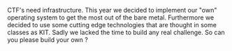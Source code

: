 CTF's need infrastructure. This year we decided to implement our "own" operating system to get the most out of the bare metal. Furthermore we decided to use some cutting edge technologies that are thought in some classes as KIT. Sadly we lacked the time to build any real challenge. So can you please build your own ?
